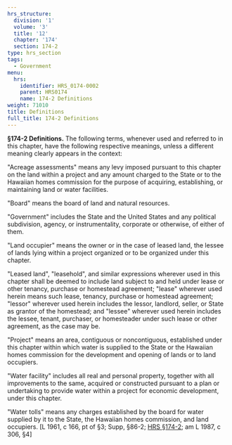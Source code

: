 ```yaml
---
hrs_structure:
  division: '1'
  volume: '3'
  title: '12'
  chapter: '174'
  section: 174-2
type: hrs_section
tags:
  - Government
menu:
  hrs:
    identifier: HRS_0174-0002
    parent: HRS0174
    name: 174-2 Definitions
weight: 71010
title: Definitions
full_title: 174-2 Definitions
---
```

**§174-2 Definitions.** The following terms, whenever used and referred to in this chapter, have the following respective meanings, unless a different meaning clearly appears in the context:

"Acreage assessments" means any levy imposed pursuant to this chapter on the land within a project and any amount charged to the State or to the Hawaiian homes commission for the purpose of acquiring, establishing, or maintaining land or water facilities.

"Board" means the board of land and natural resources.

"Government" includes the State and the United States and any political subdivision, agency, or instrumentality, corporate or otherwise, of either of them.

"Land occupier" means the owner or in the case of leased land, the lessee of lands lying within a project organized or to be organized under this chapter.

"Leased land", "leasehold", and similar expressions wherever used in this chapter shall be deemed to include land subject to and held under lease or other tenancy, purchase or homestead agreement; "lease" wherever used herein means such lease, tenancy, purchase or homestead agreement; "lessor" wherever used herein includes the lessor, landlord, seller, or State as grantor of the homestead; and "lessee" wherever used herein includes the lessee, tenant, purchaser, or homesteader under such lease or other agreement, as the case may be.

"Project" means an area, contiguous or noncontiguous, established under this chapter within which water is supplied to the State or the Hawaiian homes commission for the development and opening of lands or to land occupiers.

"Water facility" includes all real and personal property, together with all improvements to the same, acquired or constructed pursuant to a plan or undertaking to provide water within a project for economic development, under this chapter.

"Water tolls" means any charges established by the board for water supplied by it to the State, the Hawaiian homes commission, and land occupiers. [L 1961, c 166, pt of §3; Supp, §86-2; [HRS §174-2](/title-12/chapter-174/section-174-2/); am L 1987, c 306, §4]